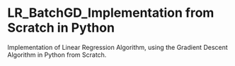 # LR_BatchGD_Implementation from Scratch in Python

Implementation of Linear Regression Algorithm, using the Gradient Descent Algorithm in Python from Scratch.

